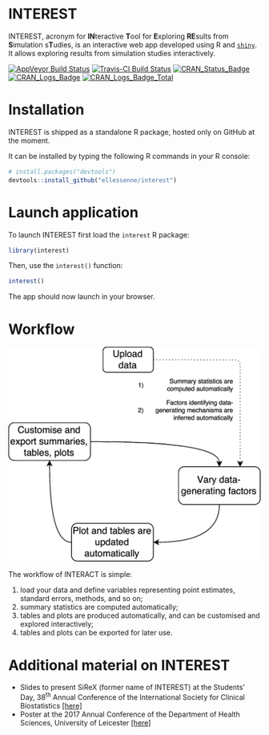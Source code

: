 
<!-- README.md is generated from README.Rmd. Please edit that file -->
INTEREST
========

INTEREST, acronym for **IN**teractive **T**ool for **E**xploring **RE**sults from **S**imulation s**T**udies, is an interactive web app developed using R and [`shiny`](https://shiny.rstudio.com/). It allows exploring results from simulation studies interactively.

[![AppVeyor Build Status](https://ci.appveyor.com/api/projects/status/github/ellessenne/interest?branch=master&svg=true)](https://ci.appveyor.com/project/ellessenne/interest) [![Travis-CI Build Status](https://travis-ci.org/ellessenne/interest.svg?branch=master)](https://travis-ci.org/ellessenne/interest) [![CRAN\_Status\_Badge](http://www.r-pkg.org/badges/version/interest)](https://cran.r-project.org/package=interest) [![CRAN\_Logs\_Badge](http://cranlogs.r-pkg.org/badges/interest)](https://cran.r-project.org/package=interest) [![CRAN\_Logs\_Badge\_Total](http://cranlogs.r-pkg.org/badges/grand-total/interest)](https://cran.r-project.org/package=interest)

Installation
============

INTEREST is shipped as a standalone R package, hosted only on GitHub at the moment.

It can be installed by typing the following R commands in your R console:

``` r
# install.packages("devtools")
devtools::install_github("ellessenne/interest")
```

Launch application
==================

To launch INTEREST first load the `interest` R package:

``` r
library(interest)
```

Then, use the `interest()` function:

``` r
interest()
```

The app should now launch in your browser.

Workflow
========

![](README_files/sirex-workflow.png)

The workflow of INTERACT is simple:

1.  load your data and define variables representing point estimates, standard errors, methods, and so on;
2.  summary statistics are computed automatically;
3.  tables and plots are produced automatically, and can be customised and explored interactively;
4.  tables and plots can be exported for later use.

Additional material on INTEREST
===============================

-   Slides to present SiReX (former name of INTEREST) at the Students’ Day, 38<sup>th</sup> Annual Conference of the International Society for Clinical Biostatistics [\[here\]](README_files/iscb38_slides.pdf)
-   Poster at the 2017 Annual Conference of the Department of Health Sciences, University of Leicester [\[here\]](README_files/hs_poster.pdf)
